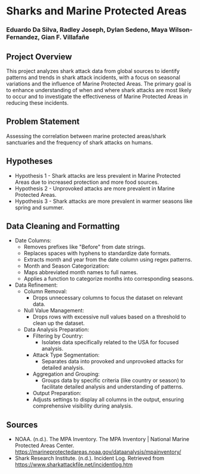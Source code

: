 # Sharks and Marine Protected Areas

### Eduardo Da Silva, Radley Joseph, Dylan Sedeno, Maya Wilson-Fernandez, Gian F. Villafañe

## Project Overview

This project analyzes shark attack data from global sources to identify
patterns and trends in shark attack incidents, with a focus on seasonal 
variations and the influence of Marine Protected Areas. The primary goal 
is to enhance understanding of when and where shark attacks are most likely 
to occur and to investigate the effectiveness of Marine Protected Areas in 
reducing these incidents.

## Problem Statement

Assessing the correlation between marine protected areas/shark sanctuaries
and the frequency of shark attacks on humans. 

## Hypotheses

- Hypothesis 1 - Shark attacks are less prevalent in Marine Protected Areas due to increased protection and more food sources.
- Hypothesis 2 - Unprovoked attacks are more prevalent in Marine Protected Areas.
- Hypothesis 3 - Shark attacks are more prevalent in warmer seasons like spring and summer. 

## Data Cleaning and Formatting

- Date Columns:
  - Removes prefixes like "Before" from date strings.
  - Replaces spaces with hyphens to standardize date formats.
  - Extracts month and year from the date column using regex patterns.
  - Month and Season Categorization:
  - Maps abbreviated month names to full names.
  - Applies a function to categorize months into corresponding seasons.
- Data Refinement:
  - Column Removal:
    - Drops unnecessary columns to focus the dataset on relevant data.
  - Null Value Management:
    - Drops rows with excessive null values based on a threshold to clean up the dataset.
  - Data Analysis Preparation:
    - Filtering by Country:
      - Isolates data specifically related to the USA for focused analysis.
    - Attack Type Segmentation:
      - Separates data into provoked and unprovoked attacks for detailed analysis.
    - Aggregation and Grouping:
      - Groups data by specific criteria (like country or season) to facilitate detailed analysis and understanding of patterns.
    - Output Preparation:
    - Adjusts settings to display all columns in the output, ensuring comprehensive visibility during analysis.

## Sources

- NOAA. (n.d.). The MPA Inventory. The MPA Inventory | National Marine Protected Areas Center. https://marineprotectedareas.noaa.gov/dataanalysis/mpainventory/ 
- Shark Research Institute. (n.d.). Incident Log. Retrieved from https://www.sharkattackfile.net/incidentlog.htm
